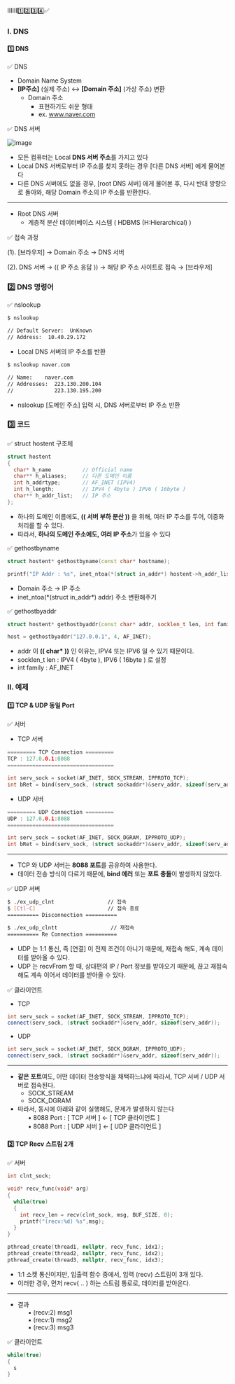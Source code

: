 ⅠⅡⅢ1️⃣2️⃣3️⃣4️⃣✅
### Ⅰ. DNS
#### 1️⃣ DNS
✅ DNS
- Domain Name System
- **[IP주소]** (실제 주소) ↔ **[Domain 주소]** (가상 주소) 변환
  - Domain 주소
    - 표현하기도 쉬운 형태
    - ex. www.naver.com

✅ DNS 서버

![image](https://github.com/shpark0308/c_study_develop/assets/60208434/46d3ca1e-4457-4ac1-b9f7-946545f0d077)

- 모든 컴퓨터는 Local **DNS 서버 주소**를 가지고 있다
- Local DNS 서버로부터 IP 주소를 찾지 못하는 경우 [다른 DNS 서버] 에게 물어본다
- 다른 DNS 서버에도 없을 경우, [root DNS 서버] 에게 물어본 후, 다시 반대 방향으로 돌아와, 해당 Domain 주소의 IP 주소를 반환한다.
---
- Root DNS 서버
  - 계층적 분산 데이터베이스 시스템 ( HDBMS (H:Hierarchical) )

✅ 접속 과정

(1). [브라우저] → Domain 주소 → DNS 서버

(2). DNS 서버 → (( IP 주소 응답 )) → 해당 IP 주소 사이트로 접속 → [브라우저]
<br/>

### 2️⃣ DNS 명령어
✅ nslookup
```bash
$ nslookup

// Default Server:  UnKnown
// Address:  10.40.29.172
```
- Local DNS 서버의 IP 주소를 반환

 ```bash
$ nslookup naver.com

// Name:    naver.com
// Addresses:  223.130.200.104
//             223.130.195.200
```
- nslookup [도메인 주소] 입력 시, DNS 서버로부터 IP 주소 반환

### 3️⃣ 코드
✅ struct hostent 구조체
```cpp
struct hostent
{
  char* h_name          // Official name
  char** h_aliases;     // 다른 도메인 이름
  int h_addrtype;       // AF_INET (IPV4)
  int h_length;         // IPV4 ( 4byte ) IPV6 ( 16byte )
  char** h_addr_list;   // IP 주소
};
```
- 하나의 도메인 이름에도, **(( 서버 부하 분산 ))** 을 위해, 여러 IP 주소를 두어, 이중화 처리를 할 수 있다.
- 따라서, **하나의 도메인 주소에도, 여러 IP 주소**가 있을 수 있다

✅ gethostbyname
```cpp
struct hostent* gethostbyname(const char* hostname);

printf("IP Addr : %s", inet_ntoa(*(struct in_addr*) hostent->h_addr_list[i]);
```
- Domain 주소 → IP 주소
- inet_ntoa(\*(struct in_addr*) addr) 주소 변환해주기

 ✅ gethostbyaddr
 ```cpp
struct hostent* gethostbyaddr(const char* addr, socklen_t len, int family );

host = gethostbyaddr("127.0.0.1", 4, AF_INET);
```
-  addr 이 **(( char\* ))** 인 이유는, IPV4 또는 IPV6 일 수 있기 때문이다.
- socklen_t len : IPV4 ( 4byte ), IPV6 ( 16byte ) 로 설정
- int family : AF_INET

### Ⅱ. 예제
#### 1️⃣ TCP & UDP 동일 Port
✅ 서버
- TCP 서버
``` cpp
========= TCP Connection =========
TCP : 127.0.0.1:8088
==================================

int serv_sock = socket(AF_INET, SOCK_STREAM, IPPROTO_TCP);
int bRet = bind(serv_sock, (struct sockaddr*)&serv_addr, sizeof(serv_addr)) // 8088로 Bind
```
- UDP 서버
``` cpp
========= UDP Connection =========
UDP : 127.0.0.1:8088
==================================

int serv_sock = socket(AF_INET, SOCK_DGRAM, IPPROTO_UDP);
int bRet = bind(serv_sock, (struct sockaddr*)&serv_addr, sizeof(serv_addr)) // 8088로 Bind
```
---
- TCP 와 UDP 서버는 **8088 포트**를 공유하여 사용한다.
- 데이터 전송 방식이 다르기 때문에, **bind 에러** 또는 **포트 충돌**이 발생하지 않았다.

✅ UDP 서버
```bash
$ ./ex_udp_clnt                 // 접속
$ [Ctl-C]                       // 접속 종료
========== Disconnection ==========

$ ./ex_udp_clntt                 // 재접속
========== Re Connection ==========
```
- UDP 는 1:1 통신, 즉 [연결] 이 전제 조건이 아니기 때문에, 재접속 해도, 계속 데이터를 받아올 수 있다.
- UDP 는 recvFrom 할 때, 상대편의 IP / Port 정보를 받아오기 때문에, 끊고 재접속 해도 계속 이어서 데이터를 받아올 수 있다.

✅ 클라이언트
- TCP
``` cpp
int serv_sock = socket(AF_INET, SOCK_STREAM, IPPROTO_TCP);
connect(serv_sock, (struct sockaddr*)&serv_addr, sizeof(serv_addr));
```
- UDP
```cpp
int serv_sock = socket(AF_INET, SOCK_DGRAM, IPPROTO_UDP);
connect(serv_sock, (struct sockaddr*)&serv_addr, sizeof(serv_addr));
```
---
- **같은 포트**여도, 어떤 데이터 전송방식을 채택하느냐에 따라서, TCP 서버 / UDP 서버로 접속된다.
  - SOCK_STREAM
  - SOCK_DGRAM
- 따라서, 동시에 아래와 같이 실행해도, 문제가 발생하지 않는다 <br/>
&nbsp; &nbsp; &nbsp; ▪ 8088 Port : [ TCP 서버 ] ← [ TCP 클라이언트 ] <br/>
&nbsp; &nbsp; &nbsp; ▪  8088 Port : [ UDP 서버 ] ← [ UDP 클라이언트 ]

#### 2️⃣ TCP Recv 스트림 2개
✅ 서버
``` cpp
int clnt_sock;

void* recv_func(void* arg)
{
  while(true)
  {
    int recv_len = recv(clnt_sock, msg, BUF_SIZE, 0);
    printf("(recv:%d) %s",msg);
  }
}

pthread_create(thread1, nullptr, recv_func, idx1);
pthread_create(thread2, nullptr, recv_func, idx2);
pthread_create(thread3, nullptr, recv_func, idx3);
```
- 1:1 소켓 통신이지만, 입출력 함수 중에서, 입력 (recv) 스트림이 3개 있다.
- 이러한 경우, 먼저  recv( .. ) 하는 스트림 통로로, 데이터를 받아온다.
---
- 결과 <br/>
&nbsp; &nbsp; &nbsp; ▪ (recv:2) msg1 <br/>
&nbsp; &nbsp; &nbsp; ▪ (recv:1) msg2 <br/>
&nbsp; &nbsp; &nbsp; ▪ (recv:3) msg3 <br/>

✅ 클라이언트
``` cpp
while(true)
{
  s
}
```
